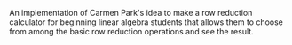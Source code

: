An implementation of Carmen Park's idea to make a row reduction calculator for beginning linear algebra students that allows them to choose from among the basic row reduction operations and see the result.

